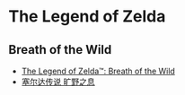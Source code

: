 # The Legend of Zelda

## Breath of the Wild

- [The Legend of Zelda™: Breath of the Wild](https://www.zelda.com/breath-of-the-wild/)
- [塞尔达传说 旷野之息](https://17zelda.com/breath_of_the_wild)

